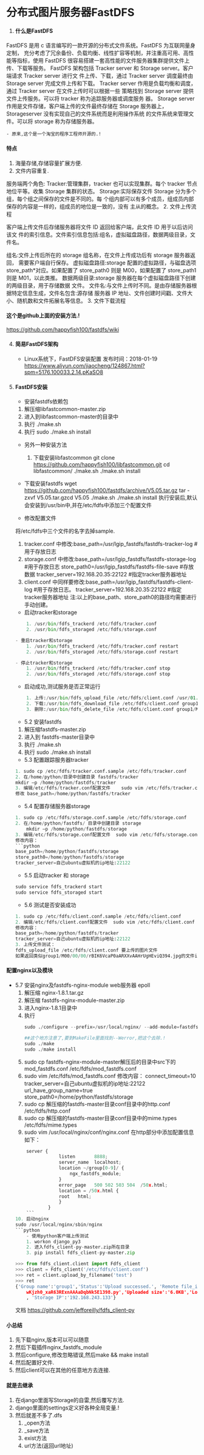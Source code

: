# 分布式图片服务器FastDFS

1. #### 什么是FastDFS

FastDFS 是用 c 语言编写的一款开源的分布式文件系统。FastDFS 为互联网量身定制， 充分考虑了冗余备份、负载均衡、线性扩容等机制，并注重高可用、高性能等指标，使用 FastDFS 很容易搭建一套高性能的文件服务器集群提供文件上传、下载等服务。 
FastDFS 架构包括 Tracker server 和 Storage server。客户端请求 Tracker server 进行文 件上传、下载，通过 Tracker server 调度最终由 Storage server 完成文件上传和下载。
Tracker server 作用是负载均衡和调度，通过 Tracker server 在文件上传时可以根据一些 策略找到 Storage server 提供文件上传服务。可以将 tracker 称为追踪服务器或调度服务 器。
Storage server 作用是文件存储，客户端上传的文件最终存储在 Storage 服务器上， Storageserver 没有实现自己的文件系统而是利用操作系统 的文件系统来管理文件。可以将 storage 称为存储服务器。

    - 原来,这个是一个淘宝的程序工程师开源的.!

#### 特点

1. 海量存储,存储容量扩展方便.
2. 文件内容重复.

服务端两个角色:
Tracker:管理集群，tracker 也可以实现集群。每个 tracker 节点地位平等。收集 Storage 集群的状态。 
Storage:实际保存文件 Storage 分为多个组，每个组之间保存的文件是不同的。每 个组内部可以有多个成员，组成员内部保存的内容是一样的，组成员的地位是一致的，没有 主从的概念。
2. 文件上传流程

客户端上传文件后存储服务器将文件 ID 返回给客户端，此文件 ID 用于以后访问该文 件的索引信息。文件索引信息包括:组名，虚拟磁盘路径，数据两级目录，文件名。 

组名:文件上传后所在的 storage 组名称，在文件上传成功后有 storage 服务器返回， 需要客户端自行保存。 
虚拟磁盘路径:storage 配置的虚拟路径，与磁盘选项 store_path*对应。如果配置了 store_path0 则是 M00，如果配置了 store_path1 则是 M01，以此类推。 
数据两级目录:storage 服务器在每个虚拟磁盘路径下创建的两级目录，用于存储数据 文件。 
文件名:与文件上传时不同。是由存储服务器根据特定信息生成，文件名包含:源存储 服务器 IP 地址、文件创建时间戳、文件大小、随机数和文件拓展名等信息。 
3. 文件下载流程

#### 这个是github上面的安装方法.!

https://github.com/happyfish100/fastdfs/wiki


4. #### 简易FastDFS架构
    - Linux系统下，FastDFS安装配置
        发布时间：2018-01-19
        https://www.aliyun.com/jiaocheng/124867.html?spm=5176.100033.2.14.pKaSO8

5. #### FastDFS安装
    - 安装fastdfs依赖包
    1. 解压缩libfastcommon-master.zip
    2. 进入到libfastcommon-master的目录中
    3. 执行 ./make.sh
    4. 执行 sudo ./make.sh install
    - 另外一种安装方法
        1. 下载安装libfastcommon
        git clone https://github.com/happyfish100/libfastcommon.git
        cd libfastcommon/
        ./make.sh
        ./make.sh install
    - 下载安装fastdfs
        wget https://github.com/happyfish100/fastdfs/archive/V5.05.tar.gz
        tar -zxvf V5.05.tar.gzcd V5.05
        ./make.sh
        ./make.sh install
        执行安装后,默认会安装到/usr/bin中,并在/etc/fdfs中添加三个配置文件

    - 修改配置文件

    将/etc/fdfs中三个文件的名字去掉sample.
    1. tracker.conf 中修改:base_path=/usr/lgip_fastdfs/fastdfs-tracker-log #用于存放日志
    2. storage.conf 中修改:base_path=/usr/lgip_fastdfs/fastdfs-storage-log #用于存放日志
        store_path0=/usr/lgip_fastdfs/fastdfs-file-save #存放数据
        tracker_server=192.168.20.35:22122 #指定tracker服务器地址
    3. client.conf 中同样要修改:base_path=/usr/lgip_fastdfs/fastdfs-client-log #用于存放日志。
        tracker_server=192.168.20.35:22122 #指定tracker服务器地址
        注:以上的base_path、store_path0的路径均需要进行手动创建。
    - 启动tracker和storage
    ```python
        1. /usr/bin/fdfs_trackerd /etc/fdfs/tracker.conf 
        2. /usr/bin/fdfs_storaged /etc/fdfs/storage.conf 

    - 重启tracker和storage
        1. /usr/bin/fdfs_trackerd /etc/fdfs/tracker.conf restart
        2. /usr/bin/fdfs_storaged /etc/fdfs/storage.conf restart

    - 停止tracker和storage
        1. /usr/bin/fdfs_trackerd /etc/fdfs/tracker.conf stop
        2. /usr/bin/fdfs_storaged /etc/fdfs/storage.conf stop

    ```
    - 启动成功,测试服务是否正常运行
    ```python
        1. 上传:/usr/bin/fdfs_upload_file /etc/fdfs/client.conf /usr/01.jpg
        2. 下载:/usr/bin/fdfs_download_file /etc/fdfs/client.conf group1/M00/00/00/eSosZVfrMy2ADEcxAADS9IecoKQ527.jpg /usr/02.jpg
        3. 删除:/usr/bin/fdfs_delete_file /etc/fdfs/client.conf group1/M00/00/00/eSosZVfrLr6AfbmDAADS9IecoKQ093.jpg
    ```
    - 5.2 安装fastdfs
    1. 解压缩fastdfs-master.zip
    2. 进入到 fastdfs-master目录中
    3. 执行 ./make.sh
    4. 执行 sudo ./make.sh install

    - 5.3 配置跟踪服务器tracker
    ```python
    1. sudo cp /etc/fdfs/tracker.conf.sample /etc/fdfs/tracker.conf
    2. 在/home/python/目录中创建目录 fastdfs/tracker      
    mkdir –p /home/python/fastdfs/tracker
    3. 编辑/etc/fdfs/tracker.conf配置文件    sudo vim /etc/fdfs/tracker.conf
    修改 base_path=/home/python/fastdfs/tracker
    ```

    - 5.4 配置存储服务器storage
    ```python
    1. sudo cp /etc/fdfs/storage.conf.sample /etc/fdfs/storage.conf
    2. 在/home/python/fastdfs/ 目录中创建目录 storage
        mkdir –p /home/python/fastdfs/storage
    3. 编辑/etc/fdfs/storage.conf配置文件  sudo vim /etc/fdfs/storage.conf
    修改内容：
    ```python
    base_path=/home/python/fastdfs/storage
    store_path0=/home/python/fastdfs/storage
    tracker_server=自己ubuntu虚拟机的ip地址:22122
    ```

    - 5.5 启动tracker 和 storage
    ```python
    sudo service fdfs_trackerd start
    sudo service fdfs_storaged start
    ```

    - 5.6 测试是否安装成功
    ```python
    1. sudo cp /etc/fdfs/client.conf.sample /etc/fdfs/client.conf
    2. 编辑/etc/fdfs/client.conf配置文件  sudo vim /etc/fdfs/client.conf
    修改内容：
    base_path=/home/python/fastdfs/tracker
    tracker_server=自己ubuntu虚拟机的ip地址:22122
    3. 上传文件测试：
    fdfs_upload_file /etc/fdfs/client.conf 要上传的图片文件 
    如果返回类似group1/M00/00/00/rBIK6VcaP0aARXXvAAHrUgHEviQ394.jpg的文件id则说明文件上传成功
    ```

#### 配置nginx以及模块

- 5.7 安装nginx及fastdfs-nginx-module web服务器 epoll
    1. 解压缩 nginx-1.8.1.tar.gz
    2. 解压缩 fastdfs-nginx-module-master.zip
    3. 进入nginx-1.8.1目录中
    4. 执行
        ```python
        sudo ./configure --prefix=/usr/local/nginx/ --add-module=fastdfs-nginx-module-master解压后的目录的绝对路径/src

        ##这个地方注意了,要到MakeFile里面找到--Werror,把这个去除.!
        sudo ./make
        sudo ./make install
        ```
    5. sudo cp fastdfs-nginx-module-master解压后的目录中src下的mod_fastdfs.conf  /etc/fdfs/mod_fastdfs.conf
    6. sudo vim /etc/fdfs/mod_fastdfs.conf
    修改内容：
    connect_timeout=10
    tracker_server=自己ubuntu虚拟机的ip地址:22122
    url_have_group_name=true
    store_path0=/home/python/fastdfs/storage
    7. sudo cp 解压缩的fastdfs-master目录conf目录中的http.conf  /etc/fdfs/http.conf
    8. sudo cp 解压缩的fastdfs-master目录conf目录中的mime.types /etc/fdfs/mime.types
    9. sudo vim /usr/local/nginx/conf/nginx.conf
    在http部分中添加配置信息如下：
    ```python
        server {
                    listen       8888;
                    server_name  localhost;
                    location ~/group[0-9]/ {
                        ngx_fastdfs_module;
                    }
                    error_page   500 502 503 504  /50x.html;
                    location = /50x.html {
                    root   html;
                    }
                }
        ```
    10. 启动nginx
    sudo /usr/local/nginx/sbin/nginx
    ```python
        - 使用python客户端上传测试
        1. workon django_py3
        2. 进入fdfs_client-py-master.zip所在目录
        3. pip install fdfs_client-py-master.zip
    ```
    ```python
    >>> from fdfs_client.client import Fdfs_client
    >>> client = Fdfs_client('/etc/fdfs/client.conf')
    >>> ret = client.upload_by_filename('test')
    >>> ret
    {'Group name':'group1','Status':'Upload successed.', 'Remote file_id':'group1/M00/00/00/
        wKjzh0_xaR63RExnAAAaDqbNk5E1398.py','Uploaded size':'6.0KB','Local file name':'test'
        , 'Storage IP':'192.168.243.133'}
    ```
    文档 https://github.com/jefforeilly/fdfs_client-py

#### 小总结

1. 先下载nginx,版本可以可以随意
2. 然后下载插件nginx_fastdfs_module
3. 然后configure,修改忽略错误,然后make && make install
4. 然后配置好文件.
5. 然后client可以在其他的任意地方去连接.

#### 就是去继承

1. 在django里面写Storage的自雷,然后覆写方法.
2. django里面的settings定义好各种全局变量.!
3. 然后就差不多了.dfs
    1. _open方法
    2. _save方法
    3. exist方法
    4. url方法(返回url地址)